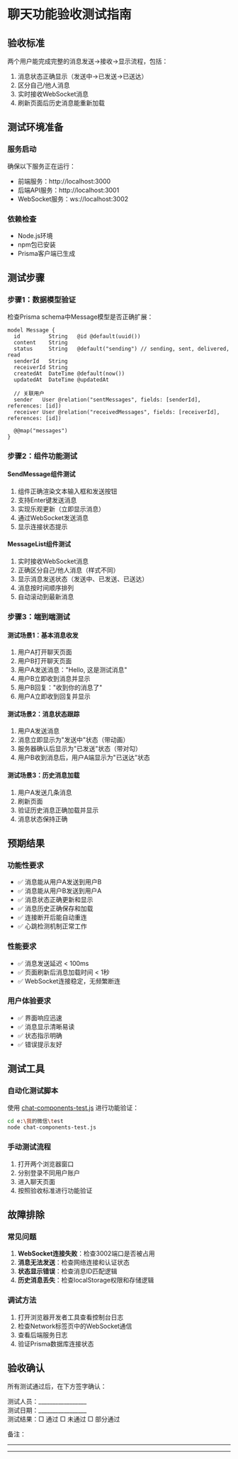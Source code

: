 # 聊天功能验收测试指南

## 验收标准

两个用户能完成完整的消息发送→接收→显示流程，包括：
1. 消息状态正确显示（发送中→已发送→已送达）
2. 区分自己/他人消息
3. 实时接收WebSocket消息
4. 刷新页面后历史消息能重新加载

## 测试环境准备

### 服务启动
确保以下服务正在运行：
- 前端服务：http://localhost:3000
- 后端API服务：http://localhost:3001
- WebSocket服务：ws://localhost:3002

### 依赖检查
- Node.js环境
- npm包已安装
- Prisma客户端已生成

## 测试步骤

### 步骤1：数据模型验证
检查Prisma schema中Message模型是否正确扩展：
```prisma
model Message {
  id         String   @id @default(uuid())
  content    String
  status     String   @default("sending") // sending, sent, delivered, read
  senderId   String
  receiverId String
  createdAt  DateTime @default(now())
  updatedAt  DateTime @updatedAt

  // 关联用户
  sender   User @relation("sentMessages", fields: [senderId], references: [id])
  receiver User @relation("receivedMessages", fields: [receiverId], references: [id])

  @@map("messages")
}
```

### 步骤2：组件功能测试

#### SendMessage组件测试
1. 组件正确渲染文本输入框和发送按钮
2. 支持Enter键发送消息
3. 实现乐观更新（立即显示消息）
4. 通过WebSocket发送消息
5. 显示连接状态提示

#### MessageList组件测试
1. 实时接收WebSocket消息
2. 正确区分自己/他人消息（样式不同）
3. 显示消息发送状态（发送中、已发送、已送达）
4. 消息按时间顺序排列
5. 自动滚动到最新消息

### 步骤3：端到端测试

#### 测试场景1：基本消息收发
1. 用户A打开聊天页面
2. 用户B打开聊天页面
3. 用户A发送消息："Hello, 这是测试消息"
4. 用户B立即收到消息并显示
5. 用户B回复："收到你的消息了"
6. 用户A立即收到回复并显示

#### 测试场景2：消息状态跟踪
1. 用户A发送消息
2. 消息立即显示为"发送中"状态（带动画）
3. 服务器确认后显示为"已发送"状态（带对勾）
4. 用户B收到消息后，用户A端显示为"已送达"状态

#### 测试场景3：历史消息加载
1. 用户A发送几条消息
2. 刷新页面
3. 验证历史消息正确加载并显示
4. 消息状态保持正确

## 预期结果

### 功能性要求
- ✅ 消息能从用户A发送到用户B
- ✅ 消息能从用户B发送到用户A
- ✅ 消息状态正确更新和显示
- ✅ 消息历史正确保存和加载
- ✅ 连接断开后能自动重连
- ✅ 心跳检测机制正常工作

### 性能要求
- ✅ 消息发送延迟 < 100ms
- ✅ 页面刷新后消息加载时间 < 1秒
- ✅ WebSocket连接稳定，无频繁断连

### 用户体验要求
- ✅ 界面响应迅速
- ✅ 消息显示清晰易读
- ✅ 状态指示明确
- ✅ 错误提示友好

## 测试工具

### 自动化测试脚本
使用 [chat-components-test.js](file:///e:/我的微信/test/chat-components-test.js) 进行功能验证：
```bash
cd e:\我的微信\test
node chat-components-test.js
```

### 手动测试流程
1. 打开两个浏览器窗口
2. 分别登录不同用户账户
3. 进入聊天页面
4. 按照验收标准进行功能验证

## 故障排除

### 常见问题
1. **WebSocket连接失败**：检查3002端口是否被占用
2. **消息无法发送**：检查网络连接和认证状态
3. **状态显示错误**：检查消息ID匹配逻辑
4. **历史消息丢失**：检查localStorage权限和存储逻辑

### 调试方法
1. 打开浏览器开发者工具查看控制台日志
2. 检查Network标签页中的WebSocket通信
3. 查看后端服务日志
4. 验证Prisma数据库连接状态

## 验收确认

所有测试通过后，在下方签字确认：

测试人员：_________________  
测试日期：_________________  
测试结果：□ 通过  □ 未通过  □ 部分通过

备注：
__________________________________________________
__________________________________________________